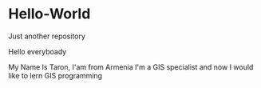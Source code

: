 # Hello-World
Just another repository


Hello everyboady


My Name Is Taron, I'am from Armenia
I'm a GIS specialist and now I would like to lern GIS programming

